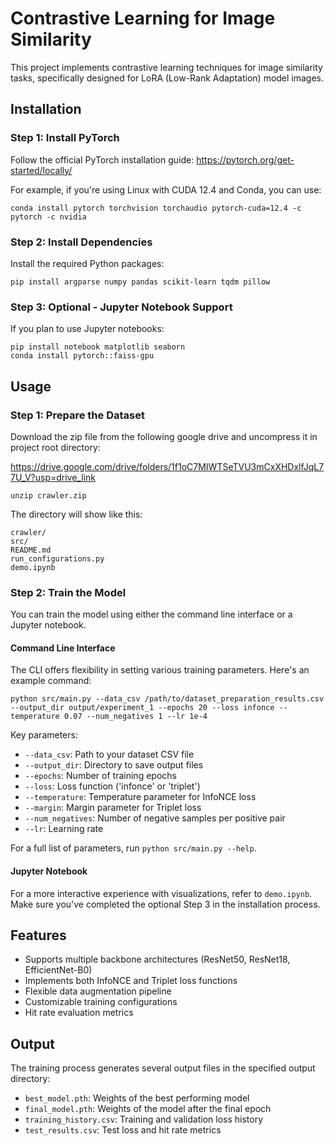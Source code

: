 
# Contrastive Learning for Image Similarity

This project implements contrastive learning techniques for image similarity tasks, specifically designed for LoRA (Low-Rank Adaptation) model images.

## Installation

### Step 1: Install PyTorch

Follow the official PyTorch installation guide: https://pytorch.org/get-started/locally/

For example, if you're using Linux with CUDA 12.4 and Conda, you can use:

```
conda install pytorch torchvision torchaudio pytorch-cuda=12.4 -c pytorch -c nvidia
```

### Step 2: Install Dependencies

Install the required Python packages:

```
pip install argparse numpy pandas scikit-learn tqdm pillow
```

### Step 3: Optional - Jupyter Notebook Support

If you plan to use Jupyter notebooks:

```
pip install notebook matplotlib seaborn
conda install pytorch::faiss-gpu
```

## Usage

### Step 1: Prepare the Dataset

Download the zip file from the following google drive and uncompress it in project root directory:

https://drive.google.com/drive/folders/1f1oC7MIWTSeTVU3mCxXHDxlfJqL77U_V?usp=drive_link

```shell
unzip crawler.zip
```

The directory will show like this:
```shell
crawler/
src/
README.md
run_configurations.py
demo.ipynb
```

### Step 2: Train the Model

You can train the model using either the command line interface or a Jupyter notebook.

#### Command Line Interface

The CLI offers flexibility in setting various training parameters. Here's an example command:

```
python src/main.py --data_csv /path/to/dataset_preparation_results.csv --output_dir output/experiment_1 --epochs 20 --loss infonce --temperature 0.07 --num_negatives 1 --lr 1e-4
```

Key parameters:
- `--data_csv`: Path to your dataset CSV file
- `--output_dir`: Directory to save output files
- `--epochs`: Number of training epochs
- `--loss`: Loss function ('infonce' or 'triplet')
- `--temperature`: Temperature parameter for InfoNCE loss
- `--margin`: Margin parameter for Triplet loss
- `--num_negatives`: Number of negative samples per positive pair
- `--lr`: Learning rate

For a full list of parameters, run `python src/main.py --help`.

#### Jupyter Notebook

For a more interactive experience with visualizations, refer to `demo.ipynb`. Make sure you've completed the optional Step 3 in the installation process.

## Features

- Supports multiple backbone architectures (ResNet50, ResNet18, EfficientNet-B0)
- Implements both InfoNCE and Triplet loss functions
- Flexible data augmentation pipeline
- Customizable training configurations
- Hit rate evaluation metrics

## Output

The training process generates several output files in the specified output directory:
- `best_model.pth`: Weights of the best performing model
- `final_model.pth`: Weights of the model after the final epoch
- `training_history.csv`: Training and validation loss history
- `test_results.csv`: Test loss and hit rate metrics
